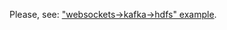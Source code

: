 Please, see: ["websockets->kafka->hdfs" example](https://github.com/trustedanalytics/ingestion-ws-kafka-hdfs/tree/master/ws2kafka).
